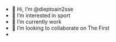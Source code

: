 - 👋 Hi, I’m @dieptoain2sse
- 👀 I’m interested in sport
- 🌱 I’m currently work
- 💞️ I’m looking to collaborate on The First
- 

<!---
dieptoain2sse/dieptoain2sse is a ✨ special ✨ repository because its `README.md` (this file) appears on your GitHub profile.
You can click the Preview link to take a look at your changes.
--->

